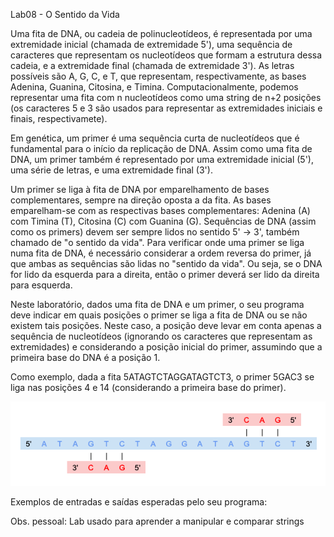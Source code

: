 Lab08 - O Sentido da Vida

Uma fita de DNA, ou cadeia de polinucleotídeos, é representada por uma extremidade inicial (chamada de extremidade 5'), uma sequência de caracteres que representam os nucleotídeos que formam a estrutura dessa cadeia, e a extremidade final (chamada de extremidade 3'). As letras possíveis são A, G, C, e T, que representam, respectivamente, as bases Adenina, Guanina, Citosina, e Timina. Computacionalmente, podemos representar uma fita com n nucleotídeos como uma string de n+2 posições (os caracteres 5 e 3 são usados para representar as extremidades iniciais e finais, respectivamete).

Em genética, um primer é uma sequência curta de nucleotídeos que é fundamental para o início da replicação de DNA. Assim como uma fita de DNA, um primer também é representado por uma extremidade inicial (5'), uma série de letras, e uma extremidade final (3').

Um primer se liga à fita de DNA por emparelhamento de bases complementares, sempre na direção oposta a da fita. As bases emparelham-se com as respectivas bases complementares: Adenina (A) com Timina (T), Citosina (C) com Guanina (G). Sequências de DNA (assim como os primers) devem ser sempre lidos no sentido 5' -> 3', também chamado de "o sentido da vida". Para verificar onde uma primer se liga numa fita de DNA, é necessário considerar a ordem reversa do primer, já que ambas as sequências são lidas no "sentido da vida". Ou seja, se o DNA for lido da esquerda para a direita, então o primer deverá ser lido da direita para esquerda.

Neste laboratório, dados uma fita de DNA e um primer, o seu programa deve indicar em quais posições o primer se liga a fita de DNA ou se não existem tais posições. Neste caso, a posição deve levar em conta apenas a sequência de nucleotídeos (ignorando os caracteres que representam as extremidades) e considerando a posição inicial do primer, assumindo que a primeira base do DNA é a posição 1.

Como exemplo, dada a fita 5ATAGTCTAGGATAGTCT3, o primer 5GAC3 se liga nas posições 4 e 14 (considerando a primeira base do primer).

![plot](./dna_primer.png)

Exemplos de entradas e saídas esperadas pelo seu programa:


Obs. pessoal: Lab usado para aprender a manipular e comparar strings
